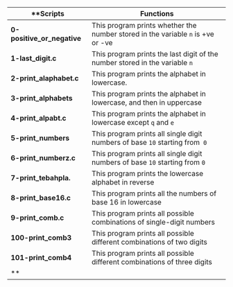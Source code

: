 |**Scripts			|**Functions**								|
|-------------------------------|-----------------------------------------------------------------------|
|**0-positive_or_negative**	|This program prints whether the number stored in the variable ```n``` is +ve or -ve|
|**1-last_digit.c**		|This program prints the last digit of the number stored in the variable ```n```    |
|**2-print_alaphabet.c**	|This program prints the alphabet in lowercase.					    |
|**3-print_alphabets**		|This program prints the alphabet in lowercase, and then in uppercase		    |
|**4-print_alpabt.c**		|This program prints the alphabet in lowercase except ```q``` and ```e```	    |
|**5-print_numbers**		|This program prints all single digit numbers of base ```10``` starting from``` 0```|
|**6-print_numberz.c**		|This program prints all single digit numbers of base ```10``` starting from ```0```|
|**7-print_tebahpla.**		|This program prints the lowercase alphabet in reverse				    |
|**8-print_base16.c**		|This program prints all the numbers of base 16 in lowercase			    |
|**9-print_comb.c**		|This program prints all possible combinations of single-digit numbers		    |
|**100-print_comb3**		|This program prints all possible different combinations of two digits		    |
|**101-print_comb4**		|This program prints all possible different combinations of three digits	    |
|**

